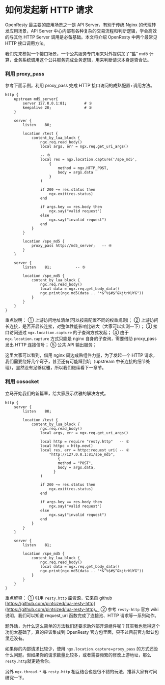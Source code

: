 # 如何发起新 HTTP 请求

OpenResty 最主要的应用场景之一是 API Server，有别于传统 Nginx 的代理转发应用场景，API Server 中心内部有各种复杂的交易流程和判断逻辑，学会高效的与其他 HTTP Server 调用是必备基础。本文将介绍 OpenResty 中两个最常见 HTTP 接口调用方法。

我们先来模拟一个接口场景，一个公共服务专门用来对外提供加了“盐” md5 计算，业务系统调用这个公共服务完成业务逻辑，用来判断请求本身是否合法。

### 利用 proxy_pass

参考下面示例，利用 proxy_pass 完成 HTTP 接口访问的成熟配置+调用方法。

```nginx
http {
    upstream md5_server{
        server 127.0.0.1:81;        # ①
        keepalive 20;               # ②
    }

    server {
        listen    80;

        location /test {
            content_by_lua_block {
                ngx.req.read_body()
                local args, err = ngx.req.get_uri_args()

                -- ③
                local res = ngx.location.capture('/spe_md5',
                    {
                        method = ngx.HTTP_POST,
                        body = args.data
                    }
                )

                if 200 ~= res.status then
                    ngx.exit(res.status)
                end

                if args.key == res.body then
                    ngx.say("valid request")
                else
                    ngx.say("invalid request")
                end
            }
        }

        location /spe_md5 {
            proxy_pass http://md5_server;   -- ④
        }
    }

    server {
        listen    81;           -- ⑤

        location /spe_md5 {
            content_by_lua_block {
                ngx.req.read_body()
                local data = ngx.req.get_body_data()
                ngx.print(ngx.md5(data .. "*&^%$#$^&kjtrKUYG"))
            }
        }
    }
}
```

重点说明：
① 上游访问地址清单(可以按需配置不同的权重规则)；
② 上游访问长连接，是否开启长连接，对整体性能影响比较大（大家可以实测一下）；
③ 接口访问通过 `ngx.location.capture` 的子查询方式发起；
④ 由于 `ngx.location.capture` 方式只能是 nginx 自身的子查询，需要借助 proxy_pass 发出 HTTP 连接信号；
⑤ 公共 API 输出服务；

这里大家可以看到，借用 nginx 周边成熟组件力量，为了发起一个 HTTP 请求，我们需要绕好几个弯子，甚至还有可能踩到坑（upstream 中长连接的细节处理），显然没有足够优雅，所以我们继续看下一章节。

### 利用 cosocket

立马开始我们的新篇章，给大家展示优雅的解决方式。

```nginx
http {
    server {
        listen    80;

        location /test {
            content_by_lua_block {
                ngx.req.read_body()
                local args, err = ngx.req.get_uri_args()

                local http = require "resty.http"   -- ①
                local httpc = http.new()
                local res, err = httpc:request_uri( -- ②
                    "http://127.0.0.1:81/spe_md5",
                        {
                        method = "POST",
                        body = args.data,
                      }
                )

                if 200 ~= res.status then
                    ngx.exit(res.status)
                end

                if args.key == res.body then
                    ngx.say("valid request")
                else
                    ngx.say("invalid request")
                end
            }
        }
    }

    server {
        listen    81;

        location /spe_md5 {
            content_by_lua_block {
                ngx.req.read_body()
                local data = ngx.req.get_body_data()
                ngx.print(ngx.md5(data .. "*&^%$#$^&kjtrKUYG"))
            }
        }
    }
}
```

重点解释：
① 引用 `resty.http` 库资源，它来自 github [https://github.com/pintsized/lua-resty-http](https://github.com/pintsized/lua-resty-http)。
② 参考 `resty-http` 官方 wiki 说明，我们可以知道 request_uri 函数完成了连接池、HTTP 请求等一系列动作。

题外话，为什么这么简单的方法我们还要求助外部开源组件呢？其实我也觉得这个功能太基础了，真的应该集成到 OpenResty 官方包里面，只不过目前官方默认包里还没有。

如果你的内部请求比较少，使用 `ngx.location.capture`+`proxy_pass` 的方式还没什么问题。但如果你的请求数量比较多，或者需要频繁的修改上游地址，那么 `resty.http`就更适合你。

另外 `ngx.thread.*` 与 `resty.http` 相互结合也是很不错的玩法，推荐大家有时间研究一下。



